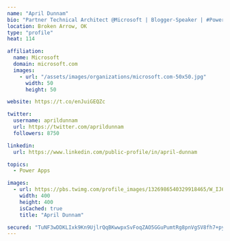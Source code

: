 ```yaml
---
name: "April Dunnam"
bio: "Partner Technical Architect @Microsoft | Blogger-Speaker | #PowerApps, #PowerAutomate, #Office365, #SharePoint | #WIT | #Karaoke Queen"
location: Broken Arrow, OK
type: "profile"
heat: 114

affiliation:
  name: Microsoft
  domain: microsoft.com
  images:
    - url: "/assets/images/organizations/microsoft.com-50x50.jpg"
      width: 50
      height: 50

website: https://t.co/enJuiGEQZc

twitter:
  username: aprildunnam
  url: https://twitter.com/aprildunnam
  followers: 8750

linkedin:
  url: https://www.linkedin.com/public-profile/in/april-dunnam

topics:
  - Power Apps

images:
  - url: https://pbs.twimg.com/profile_images/1326986540329918465/W_IJ6Ih2_400x400.jpg
    width: 400
    height: 400
    isCached: true
    title: "April Dunnam"

secured: "TuNF3wDDKLIxk9Kn9UjlrQqBKwwpxSvFoqZAO5GGuPumtRg8pnVgSV8fh7+pyMEUcN6sUe/fEdsGk+CohtomDFxd/v5ISXdXlBSSMLqIFQyoKy1Re+zH/+fhcnXO85WlsMCDcN6IQqbN6YhcZfpRUnCIkGvDmGFKtWz+Of+aQcsli810MF2B67l65POiBFwfct/MbwLUm4p2AsBNAwbFHf8yst3Uh8MksXv/6Vrr02MUZvXQ/dSXGDBp7DDXKwrCwGImeBs1/zvBJe/kH6QJHxBLMkHA969Bx1rkWo50svOKuYJ+NTfLp9RfjOFPLeewd1KnKbd9VLlYFntznMRtMfotVLbGp0Jtpe9AWP48VNUN0Va9Ay4Ykj4v1lSrnr8Mlj59+nqnW/ZRZjbmzbzWPVg36Ykk42pUGK2u2osNfco=;LVtvbbrpipw4AVXhT0VMFw=="
---
```


